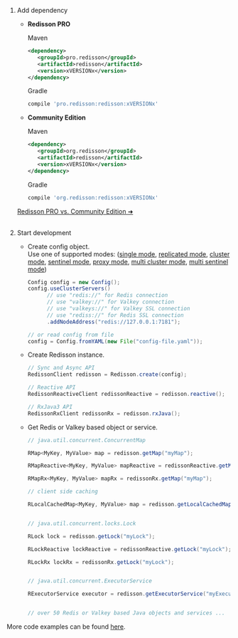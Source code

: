 1. Add dependency

    <div class="grid cards" markdown>

    -   **Redisson PRO**

        Maven

        ```xml
        <dependency>
           <groupId>pro.redisson</groupId>
           <artifactId>redisson</artifactId>
           <version>xVERSIONx</version>
        </dependency>  
        ```

        Gradle

        ```groovy
        compile 'pro.redisson:redisson:xVERSIONx'
        ```

    -   **Community Edition**

        Maven

        ```xml
        <dependency>
           <groupId>org.redisson</groupId>
           <artifactId>redisson</artifactId>
           <version>xVERSIONx</version>
        </dependency>  
        ```

        Gradle

        ```groovy
        compile 'org.redisson:redisson:xVERSIONx'
        ```

    </div>

    [Redisson PRO vs. Community Edition ➜](https://redisson.pro/feature-comparison.html)
    <br>
    <br>    

2. Start development

    * Create config object.  
    Use one of supported modes: ([single mode](configuration.md/#single-mode),
    [replicated mode](configuration.md/#replicated-mode),
    [cluster mode](configuration.md/#cluster-mode),
    [sentinel mode](configuration.md/#sentinel-mode),
    [proxy mode](configuration.md/#proxy-mode),
    [multi cluster mode](configuration.md/#multi-cluster-mode), 
    [multi sentinel mode](configuration.md/#multi-sentinel-mode))
       ```java
       Config config = new Config();
       config.useClusterServers()
             // use "redis://" for Redis connection
             // use "valkey://" for Valkey connection
             // use "valkeys://" for Valkey SSL connection
             // use "rediss://" for Redis SSL connection
             .addNodeAddress("redis://127.0.0.1:7181");

       // or read config from file
       config = Config.fromYAML(new File("config-file.yaml")); 
       ```

    * Create Redisson instance.
       ```java
       // Sync and Async API
       RedissonClient redisson = Redisson.create(config);
       
       // Reactive API
       RedissonReactiveClient redissonReactive = redisson.reactive();
       
       // RxJava3 API
       RedissonRxClient redissonRx = redisson.rxJava();
       ```

    * Get Redis or Valkey based object or service.
       ```java
       // java.util.concurrent.ConcurrentMap
       
       RMap<MyKey, MyValue> map = redisson.getMap("myMap");
       
       RMapReactive<MyKey, MyValue> mapReactive = redissonReactive.getMap("myMap");
       
       RMapRx<MyKey, MyValue> mapRx = redissonRx.getMap("myMap");
       
       // client side caching
       
       RLocalCachedMap<MyKey, MyValue> map = redisson.getLocalCachedMap(LocalCachedMapOptions.<MyKey, MyValue>name("myMap"));


       // java.util.concurrent.locks.Lock
    
       RLock lock = redisson.getLock("myLock");
    
       RLockReactive lockReactive = redissonReactive.getLock("myLock");
    
       RLockRx lockRx = redissonRx.getLock("myLock");


       // java.util.concurrent.ExecutorService
    
       RExecutorService executor = redisson.getExecutorService("myExecutorService");


       // over 50 Redis or Valkey based Java objects and services ...
       ```

More code examples can be found [here](https://github.com/redisson/redisson-examples).